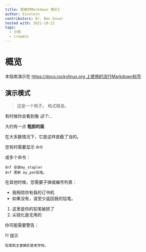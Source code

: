 ```yaml
---
title: 简单的Markdown 演示2
author: Einstein
contributors: Dr. Ben Dover
tested with: 2021-10-22
tags:
  - 示例
  - crowdin
---
```


# 概览

本指南演示在 [https://docs.rockylinux.org 上使用的流行Markdown标签](https://docs.rockylinux.org)

## 演示模式

> 这是一个例子。 格式精良。

有时候你会看到像 _这个_...

大约有一点 **粗胆的面**

在大多数情况下，它是这样直截了当的。

您有时需要显示 `命令`

或多个命令：

```
dnf 安装my_stapler
dnf 更新 my_pen铅笔。
```

在其他时候，您需要子弹或编号列表：

- 我相信你有我的订书机
- 如果没有，请至少返回我的铅笔。

1. 这里是你的铅笔破损了
2. 尖锐化是无用的

你可能需要警告：

!!! 提示

    铅笔和主食确实是老学校。 
